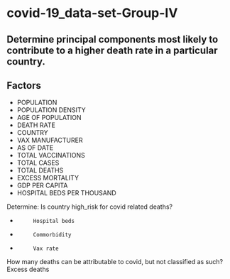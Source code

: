 # covid-19_data-set-Group-IV
## Determine principal components most likely to contribute to a higher death rate in a particular country.
## Factors
- POPULATION
- POPULATION DENSITY
- AGE OF POPULATION
- DEATH RATE
- COUNTRY
- VAX MANUFACTURER
- AS OF DATE
- TOTAL VACCINATIONS
- TOTAL CASES
- TOTAL DEATHS
- EXCESS MORTALITY
- GDP PER CAPITA
- HOSPITAL BEDS PER THOUSAND
 
Determine:
Is country high_risk for covid related deaths?
-          Hospital beds
-          Commorbidity
-          Vax rate
How many deaths can be attributable to covid, but not classified as such?
Excess deaths

